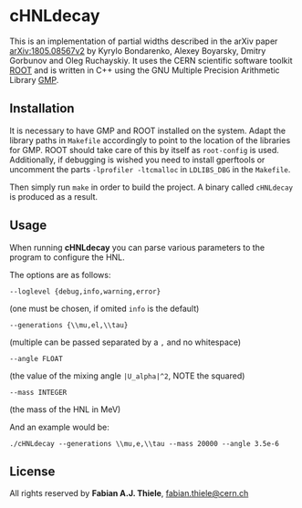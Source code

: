 cHNLdecay
============

This is an implementation of partial widths described in the arXiv paper [arXiv:1805.08567v2](https://arxiv.org/abs/1805.08567v2) by Kyrylo Bondarenko, Alexey Boyarsky, Dmitry Gorbunov and Oleg Ruchayskiy. It uses the CERN scientific software toolkit [ROOT](https://root.cern.ch) and is written in C++ using the GNU Multiple Precision Arithmetic Library [GMP](https://gmplib.org).

## Installation
It is necessary to have GMP and ROOT installed on the system. Adapt the library paths in `Makefile` accordingly to point to the location of the libraries for GMP. ROOT should take care of this by itself as `root-config` is used. Additionally, if debugging is wished you need to install gperftools or uncomment the parts `-lprofiler -ltcmalloc` in `LDLIBS_DBG` in the `Makefile`.

Then simply run `make` in order to build the project. A binary called `cHNLdecay` is produced as a result.

## Usage
When running **cHNLdecay** you can parse various parameters to the program to configure the HNL.

The options are as follows:

```
--loglevel {debug,info,warning,error}
```
(one must be chosen, if omited `info` is the default)


```
--generations {\\mu,el,\\tau} 
```
(multiple can be passed separated by a `,` and no whitespace) 

```
--angle FLOAT
```
(the value of the mixing angle `|U_alpha|^2`, NOTE the squared)

```
--mass INTEGER
```
(the mass of the HNL in MeV)


And an example would be:
```
./cHNLdecay --generations \\mu,e,\\tau --mass 20000 --angle 3.5e-6
```

## License
All rights reserved by **Fabian A.J. Thiele**, <fabian.thiele@cern.ch>
